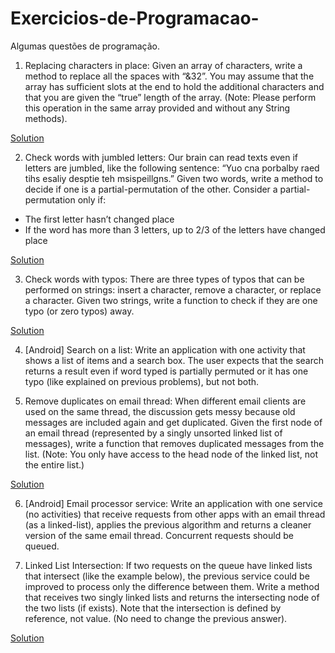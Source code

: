 # Exercicios-de-Programacao-
Algumas questões de programação. 

1. Replacing characters in place:
Given an array of characters, write a method to replace all the spaces with “&32”. You may assume that the array has sufficient slots at the end to hold the additional characters and that you are given the “true” length of the array. (Note: Please perform this operation in the same array provided and without any String methods).

[Solution](Questões/Questao1.c)

2. Check words with jumbled letters:
Our brain can read texts even if letters are jumbled, like the following sentence: “Yuo
cna porbalby raed tihs esaliy desptie teh msispeillgns.” Given two words, write a
method to decide if one is a partial-permutation of the other. Consider a
partial-permutation only if:
- The first letter hasn’t changed place
- If the word has more than 3 letters, up to 2/3 of the letters have changed
place

[Solution](Questões/Questao2.c)

3. Check words with typos:
There are three types of typos that can be performed on strings: insert a character,
remove a character, or replace a character. Given two strings, write a function to
check if they are one typo (or zero typos) away.

[Solution](Questões/Questao3.c)

4. [Android] Search on a list:
Write an application with one activity that shows a list of items and a search box. The
user expects that the search returns a result even if word typed is partially permuted
or it has one typo (like explained on previous problems), but not both.

5. Remove duplicates on email thread:
When different email clients are used on the same thread, the discussion gets messy
because old messages are included again and get duplicated. Given the first node of
an email thread (represented by a singly unsorted linked list of messages), write a
function that removes duplicated messages from the list. (Note: You only have
access to the head node of the linked list, not the entire list.)

[Solution](Questões/Questao5.java)

6. [Android] Email processor service:
Write an application with one service (no activities) that receive requests from other
apps with an email thread (as a linked-list), applies the previous algorithm and
returns a cleaner version of the same email thread. Concurrent requests should be
queued.

7. Linked List Intersection:
If two requests on the queue have linked lists that intersect (like the example below),
the previous service could be improved to process only the difference between them.
Write a method that receives two singly linked lists and returns the intersecting
node of the two lists (if exists). Note that the intersection is defined by reference, not
value. (No need to change the previous answer).

[Solution](Questões/Questao7.java)
